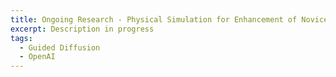 ```yaml
---
title: Ongoing Research - Physical Simulation for Enhancement of Novice Animation
excerpt: Description in progress
tags: 
  - Guided Diffusion
  - OpenAI
---
```

